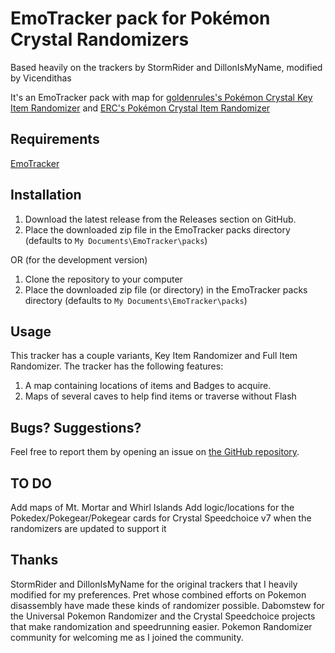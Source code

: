 # EmoTracker pack for Pokémon Crystal Randomizers

Based heavily on the trackers by StormRider and DillonIsMyName, modified by Vicendithas

It's an EmoTracker pack with map for
[goldenrules's Pokémon Crystal Key Item Randomizer](http://crystal-key-item-randomizer.herokuapp.com/index.html) and [ERC's Pokémon Crystal Item Randomizer](https://github.com/erudnick-cohen/Pokemon-Crystal-Item-Randomizer)

## Requirements
[EmoTracker](https://emotracker.net/)

## Installation
1. Download the latest release from the Releases section on GitHub.
2. Place the downloaded zip file in the EmoTracker packs directory (defaults to ``My Documents\EmoTracker\packs``)

OR (for the development version)

1. Clone the repository to your computer
2. Place the downloaded zip file (or directory) in the EmoTracker packs directory (defaults to ``My Documents\EmoTracker\packs``)

## Usage

This tracker has a couple variants, Key Item Randomizer and Full Item Randomizer. The tracker has the following features:

1. A map containing locations of items and Badges to acquire.
2. Maps of several caves to help find items or traverse without Flash

## Bugs? Suggestions?

Feel free to report them by opening an issue on
[the GitHub repository](https://github.com/Vicendithas/pokemon-crystal-randomizer-tracker).

## TO DO
Add maps of Mt. Mortar and Whirl Islands
Add logic/locations for the Pokedex/Pokegear/Pokegear cards for Crystal Speedchoice v7 when the randomizers are updated to support it

## Thanks
StormRider and DillonIsMyName for the original trackers that I heavily modified for my preferences.
Pret whose combined efforts on Pokemon disassembly have made these kinds of randomizer possible.
Dabomstew for the Universal Pokemon Randomizer and the Crystal Speedchoice projects that make randomization and speedrunning easier.
Pokemon Randomizer community for welcoming me as I joined the community.